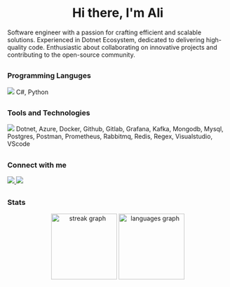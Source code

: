 <h1 align="center">Hi there, I'm Ali</h1>

<div>
Software engineer with a passion for crafting efficient and scalable solutions. Experienced in Dotnet Ecosystem, dedicated to delivering high-quality code. Enthusiastic about collaborating on innovative projects and contributing to the open-source community.
</div> 
  
##
  
### Programming Languges
<a>
 <img src="https://skillicons.dev/icons?i=cs,python&theme=dark" />
C#, Python
</a>

##

### Tools and Technologies
<a>
 <img src="https://skillicons.dev/icons?i=dotnet,azure,docker,github,gitlab,grafana,kafka,mongodb,mysql,postgres,postman,prometheus,rabbitmq,redis,regex,visualstudio,vscode&theme=dark" />
</a>
Dotnet, Azure, Docker, Github, Gitlab, Grafana, Kafka, Mongodb, Mysql, Postgres, Postman, Prometheus, Rabbitmq, Redis, Regex, Visualstudio, VScode

##

### Connect with me
<a href="https://linkedin.com/in/hialisabet">
 <img src="https://skillicons.dev/icons?i=linkedin&theme=dark" />
</a>
<a href="https://dev.to/hialisabet">
 <img src="https://skillicons.dev/icons?i=devto&theme=dark" />
</a>

##

### Stats
<div align="center">
  <img src="https://streak-stats.demolab.com?user=hialisabet&locale=en&mode=daily&theme=react&hide_border=true&border_radius=5&date_format=j M[ Y]&order=3" height="150" alt="streak graph"  />
  <img src="https://github-readme-stats.vercel.app/api/top-langs?username=hialisabet&locale=en&hide_title=true&layout=compact&card_width=320&langs_count=4&theme=react&hide_border=true&order=2" height="150" alt="languages graph"  />
</div>
